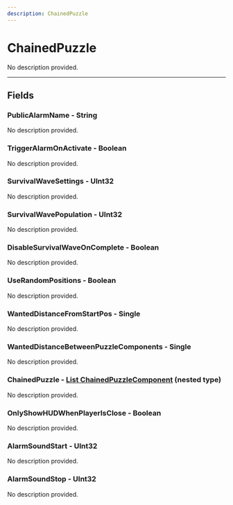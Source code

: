 ```yaml
---
description: ChainedPuzzle
---
```


# ChainedPuzzle

No description provided.

***

## Fields

### PublicAlarmName - String

No description provided.

### TriggerAlarmOnActivate - Boolean

No description provided.

### SurvivalWaveSettings - UInt32

No description provided.

### SurvivalWavePopulation - UInt32

No description provided.

### DisableSurvivalWaveOnComplete - Boolean

No description provided.

### UseRandomPositions - Boolean

No description provided.

### WantedDistanceFromStartPos - Single

No description provided.

### WantedDistanceBetweenPuzzleComponents - Single

No description provided.

### ChainedPuzzle - [List ChainedPuzzleComponent](../nested-types/ChainedPuzzleComponent.md) (nested type)

No description provided.

### OnlyShowHUDWhenPlayerIsClose - Boolean

No description provided.

### AlarmSoundStart - UInt32

No description provided.

### AlarmSoundStop - UInt32

No description provided.
